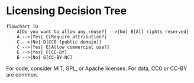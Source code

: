# Licensing Decision Tree

```mermaid
flowchart TD
	A[Do you want to allow any reuse?] -->|No| B[All rights reserved]
	A -->|Yes| C[Require attribution?]
	C -->|No| D[CC0 (public domain)]
	C -->|Yes| E[Allow commercial use?]
	E -->|Yes| F[CC-BY]
	E -->|No| G[CC-BY-NC]
```

For code, consider MIT, GPL, or Apache licenses. For data, CC0 or CC-BY are common.
